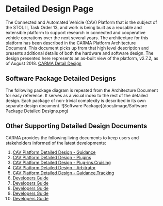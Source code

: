 # Detailed Design Page #
The Connected and Automated Vehicle (CAV) Platform that is the subject of the STOL II, Task Order 13, and work is being built as a reusable and extensible platform to support research in connected and cooperative vehicle operations over the next several years. The architecture for this platform has been described in the CARMA Platform Architecture Document. This document picks up from that high level description and presents additional details of both the hardware and software design. The design presented here represents an as-built view of the platform, v2.7.2, as of August 2018. [CARMA Detail Design](https://usdot-carma.atlassian.net/wiki/spaces/CAR/pages/23330913/CARMA+Project+Documentation?preview=/23330913/29589570/CAV%20Platform%20Detailed%20Design.docx)

## Software Package Detailed Designs ##
The following package diagram is repeated from the Architecture Document for easy reference.  It serves as a visual index to the rest of the detailed design.  Each package of non-trivial complexity is described in its own separate design document. 
![Software Package](docs/image/Software Package Detailed Designs.png)





## Other Supporting Detailed Design Documents ##
CARMA provides the following living documents to keep users and stakeholders informed of the latest developments:
1. [CAV Platform Detailed Design - Guidance](https://usdot-carma.atlassian.net/wiki/spaces/CAR/pages/23330913/CARMA+Project+Documentation?preview=/23330913/29589642/CAV%20Platform%20Detailed%20Design%20-%20Guidance.docx)
2. [CAV Platform Detailed Design - Plugins](https://usdot-carma.atlassian.net/wiki/spaces/CAR/pages/23330913/CARMA+Project+Documentation?preview=/23330913/29589642/CAV%20Platform%20Detailed%20Design%20-%20Guidance.docx)
3. [CAV Platform Detailed Design - Plug-ins.Cruising](https://usdot-carma.atlassian.net/wiki/spaces/CAR/pages/23330913/CARMA+Project+Documentation?preview=/23330913/29589642/CAV%20Platform%20Detailed%20Design%20-%20Guidance.docx)
4. [CAV Platform Detailed Design - Arbitrator](https://usdot-carma.atlassian.net/wiki/spaces/CAR/pages/23330913/CARMA+Project+Documentation?preview=/23330913/29589642/CAV%20Platform%20Detailed%20Design%20-%20Guidance.docx)
5. [CAV Platform Detailed Design - Guidance.Tracking](https://usdot-carma.atlassian.net/wiki/spaces/CAR/pages/23330913/CARMA+Project+Documentation?preview=/23330913/29589642/CAV%20Platform%20Detailed%20Design%20-%20Guidance.docx)
6. [Developers Guide](https://usdot-carma.atlassian.net/wiki/spaces/CAR/pages/23330913/CARMA+Project+Documentation?preview=/23330913/29589642/CAV%20Platform%20Detailed%20Design%20-%20Guidance.docx)
7. [Developers Guide](https://usdot-carma.atlassian.net/wiki/spaces/CAR/pages/23330913/CARMA+Project+Documentation?preview=/23330913/29589642/CAV%20Platform%20Detailed%20Design%20-%20Guidance.docx)
8. [Developers Guide](https://usdot-carma.atlassian.net/wiki/spaces/CAR/pages/23330913/CARMA+Project+Documentation?preview=/23330913/29589642/CAV%20Platform%20Detailed%20Design%20-%20Guidance.docx)
9. [Developers Guide](https://usdot-carma.atlassian.net/wiki/spaces/CAR/pages/23330913/CARMA+Project+Documentation?preview=/23330913/29589642/CAV%20Platform%20Detailed%20Design%20-%20Guidance.docx)
10. [Developers Guide](https://usdot-carma.atlassian.net/wiki/spaces/CAR/pages/23330913/CARMA+Project+Documentation?preview=/23330913/29589642/CAV%20Platform%20Detailed%20Design%20-%20Guidance.docx)




